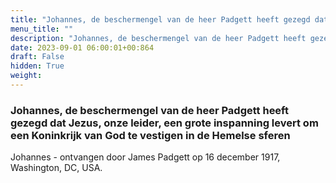 ```yaml
---
title: "Johannes, de beschermengel van de heer Padgett heeft gezegd dat Jezus, onze leider, een grote inspanning levert om een Koninkrijk van God te vestigen in de Hemelse sferen"
menu_title: ""
description: "Johannes, de beschermengel van de heer Padgett heeft gezegd dat Jezus, onze leider, een grote inspanning levert om een Koninkrijk van God te vestigen in de Hemelse sferen"
date: 2023-09-01 06:00:01+00:864
draft: False
hidden: True
weight:
---
```

### Johannes, de beschermengel van de heer Padgett heeft gezegd dat Jezus, onze leider, een grote inspanning levert om een Koninkrijk van God te vestigen in de Hemelse sferen

Johannes - ontvangen door James Padgett op 16 december 1917, Washington, DC, USA.
